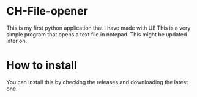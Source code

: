 # CH-File-opener
This is my first python application that I have made with UI! This is a very simple program that opens a text file in notepad. This might be updated later on.
# How to install
You can install this by checking the releases and downloading the latest one.
